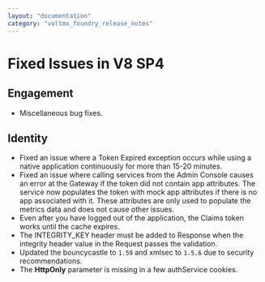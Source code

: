 ```yaml
---
layout: "documentation"
category: "voltmx_foundry_release_notes"
---
```

                           

Fixed Issues in V8 SP4
======================

Engagement
----------

*   Miscellaneous bug fixes.

Identity
--------

*   Fixed an issue where a Token Expired exception occurs while using a native application continuously for more than 15-20 minutes.
*   Fixed an issue where calling services from the Admin Console causes an error at the Gateway if the token did not contain app attributes. The service now populates the token with mock app attributes if there is no app associated with it. These attributes are only used to populate the metrics data and does not cause other issues.
*   Even after you have logged out of the application, the Claims token works until the cache expires.
*   The INTEGRITY\_KEY header must be added to Response when the integrity header value in the Request passes the validation.
*   Updated the bouncycastle to `1.59` and xmlsec to `1.5.6` due to security recommendations.
*   The **HttpOnly** parameter is missing in a few authService cookies.
